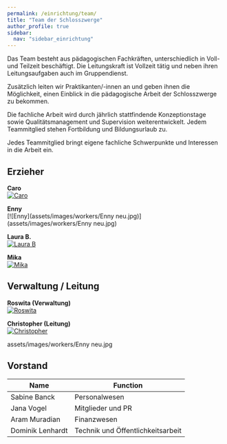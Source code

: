 ```yaml
---
permalink: /einrichtung/team/
title: "Team der Schlosszwerge"
author_profile: true
sidebar:
  nav: "sidebar_einrichtung"
---
```

Das Team besteht aus pädagogischen Fachkräften, unterschiedlich in Voll- und Teilzeit beschäftigt.
Die Leitungskraft ist Vollzeit tätig und neben ihren Leitungsaufgaben auch im Gruppendienst.
 
Zusätzlich leiten wir Praktikanten/-innen an und geben ihnen die Möglichkeit, einen Einblick in die pädagogische Arbeit der Schlosszwerge zu bekommen.
 
Die fachliche Arbeit wird durch jährlich stattfindende Konzeptionstage sowie Qualitätsmanagement und Supervision weiterentwickelt. Jedem Teammitglied stehen Fortbildung und Bildungsurlaub zu.
 
Jedes Teammitglied bringt eigene fachliche Schwerpunkte und Interessen in die Arbeit ein.

## Erzieher

**Caro**<br>
  [![Caro](/assets/images/workers/Caro_klein.jpg)](/assets/images/workers/Caro.jpg)

**Enny**<br>
  [![Enny](assets/images/workers/Enny neu.jpg)](assets/images/workers/Enny neu.jpg)

**Laura B.**<br>
  [![Laura B](/assets/images/workers/Laura_B_klein.jpg)](/assets/images/workers/Laura_B.jpg)

**Mika**<br>
  [![Mika](/assets/images/workers/Mika_klein.jpg)](/assets/images/workers/Mika.jpg)

## Verwaltung / Leitung
**Roswita (Verwaltung)**<br>
  [![Roswita](/assets/images/workers/Roswita_klein.jpg)](/assets/images/workers/Roswita.jpg)

**Christopher (Leitung)**<br>
  [![Christopher](/assets/images/workers/Christopher_klein.jpg)](/assets/images/workers/Christopher.jpg)

assets/images/workers/Enny neu.jpg


## Vorstand

| Name | Function |
|------------------|-------------------------------------------|
| Sabine Banck     | Personalwesen                             |
| Jana Vogel       | Mitglieder und PR                         |
| Aram Muradian    | Finanzwesen                               |
| Dominik Lenhardt | Technik und Öffentlichkeitsarbeit         |
